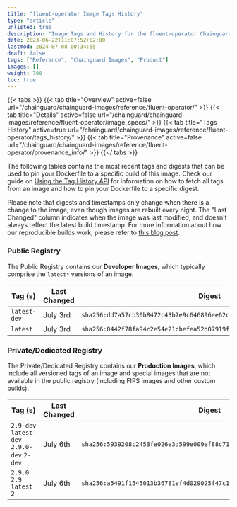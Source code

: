 ```yaml
---
title: "fluent-operator Image Tags History"
type: "article"
unlisted: true
description: "Image Tags and History for the fluent-operator Chainguard Image"
date: 2023-06-22T11:07:52+02:00
lastmod: 2024-07-08 00:34:55
draft: false
tags: ["Reference", "Chainguard Images", "Product"]
images: []
weight: 700
toc: true
---
```


{{< tabs >}}
{{< tab title="Overview" active=false url="/chainguard/chainguard-images/reference/fluent-operator/" >}}
{{< tab title="Details" active=false url="/chainguard/chainguard-images/reference/fluent-operator/image_specs/" >}}
{{< tab title="Tags History" active=true url="/chainguard/chainguard-images/reference/fluent-operator/tags_history/" >}}
{{< tab title="Provenance" active=false url="/chainguard/chainguard-images/reference/fluent-operator/provenance_info/" >}}
{{</ tabs >}}

The following tables contains the most recent tags and digests that can be used to pin your Dockerfile to a specific build of this image. Check our guide on [Using the Tag History API](/chainguard/chainguard-images/using-the-tag-history-api/) for information on how to fetch all tags from an image and how to pin your Dockerfile to a specific digest.

Please note that digests and timestamps only change when there is a change to the image, even though images are rebuilt every night. The "Last Changed" column indicates when the image was last modified, and doesn't always reflect the latest build timestamp. For more information about how our reproducible builds work, please refer to [this blog post](https://www.chainguard.dev/unchained/reproducing-chainguards-reproducible-image-builds).

### Public Registry
The Public Registry contains our **Developer Images**, which typically comprise the `latest*` versions of an image.

| Tag (s)       | Last Changed | Digest                                                                    |
|---------------|--------------|---------------------------------------------------------------------------|
|  `latest-dev` | July 3rd     | `sha256:dd7a57cb30b8472c43b7e9c646896ee62cd69b76aa1df87a6b040e126b8fa429` |
|  `latest`     | July 3rd     | `sha256:0442f78fa94c2e54e21cbefea52d07919f0a82c1a12168ece173518d8237452a` |


### Private/Dedicated Registry
The Private/Dedicated Registry contains our **Production Images**, which include all versioned tags of an image and special images that are not available in the public registry (including FIPS images and other custom builds).

| Tag (s)                                     | Last Changed | Digest                                                                    |
|---------------------------------------------|--------------|---------------------------------------------------------------------------|
|  `2.9-dev` `latest-dev` `2.9.0-dev` `2-dev` | July 6th     | `sha256:5939208c2453fe026e3d599e009ef88c71204f5c8a0ddb1a64bca74b1b1e62f0` |
|  `2.9.0` `2.9` `latest` `2`                 | July 6th     | `sha256:a5491f1545013b36781ef4d029025f47c1c9f2d0fde1eeb3b5e9bf0368765f40` |

